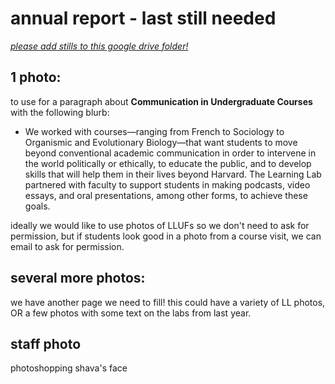 # annual report - last still needed

*[please add stills to this google drive folder!](https://drive.google.com/drive/folders/1x0i_N3zvam10AE__USuXjK4C326u8YJN)*

## 1 photo:
to use for a paragraph about **Communication in Undergraduate Courses** with the following blurb:
* We worked with courses—ranging from French to Sociology to Organismic and Evolutionary Biology—that want students to move beyond conventional academic communication in order to intervene in the world politically or ethically, to educate the public, and to develop skills that will help them in their lives beyond Harvard. The Learning Lab partnered with faculty to support students in making podcasts, video essays, and oral presentations, among other forms, to achieve these goals.


ideally we would like to use photos of LLUFs so we don't need to ask for permission, but if students look good in a photo from a course visit, we can email to ask for permission.

## several more photos:
we have another page we need to fill! this could have a variety of LL photos, OR a few photos with some text on the labs from last year.

## staff photo
photoshopping shava's face
